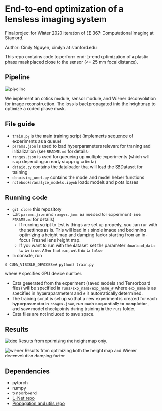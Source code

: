 # End-to-end optimization of a lensless imaging system

Final project for Winter 2020 iteration of EE 367: Computational Imaging at Stanford.

Author: Cindy Nguyen, cindyn at stanford.edu

This repo contains code to perform end-to-end optimization of a plastic phase mask placed close to the sensor (<= 25 mm focal distance).

## Pipeline
![pipeline](https://user-images.githubusercontent.com/21781041/76365430-8a440300-62e4-11ea-8903-5979883f99ee.png)

We implement an optics module, sensor module, and Wiener deconvolution for image reconstruction. The loss is backpropagated into the heightmap to optimize a coded phase mask.

## File guide
* `train.py` is the main training script (implements sequence of experiments as a queue)
* `params.json` is used to load hyperparameters relevant for training and initialization (see `README.md` for details)
* `ranges.json` is used for queueing up multiple experiments (which will stop depending on early stopping criteria)
* `dataio.py` contains the dataloader that will load the SBDataset for training
* `denoising_unet.py` contains the model and model helper functions
* `notebooks/analyze_models.ipynb` loads models and plots losses

## Running code
* `git clone` this repository
* Edit `params.json` and `ranges.json` as needed for experiment (see ```PARAMS.md``` for details)
    * If running script to test is things are set up properly, you can run with the settings as is. This will load in a single image and beginning optimizing a height map and damping factor starting from an in-focus Fresnel lens height map.
    * If you want to run with the dataset, set the parameter `download_data` to be `true`. After first run, set this to `false`.
* In console, run 
```ssh
$ CUDA_VISIBLE_DEVICES=# python3 train.py
```
where `#` specifies GPU device number.
* Data generated from the experiment (saved models and Tensorboard files) will be specified in `runs/exp_name/exp_name_#` where `exp_name` is as specified in hyperaparameters and `#` is automatically determined.
* The training script is set up so that a new experiment is created for each hyperparameter in `ranges.json`, run each sequentially to completion, and save model checkpoints during training in the `runs` folder. 
* Data files are not included to save space.

## Results
![doe](https://user-images.githubusercontent.com/21781041/76365740-54534e80-62e5-11ea-81c6-d718e3d0cd54.png)
Results from optimizing the height map only.

![wiener](https://user-images.githubusercontent.com/21781041/76365750-5cab8980-62e5-11ea-93b1-b138503c378b.png)
Results from optimizing both the height map and Wiener deconvolution damping factor.

## Dependencies
* pytorch
* numpy
* tensorboard
* [U-Net repo](https://github.com/vsitzmann/cifar10_denoising)
* [Propagation and utils repo](https://github.com/computational-imaging/citorch)
